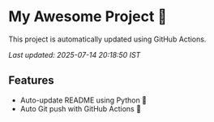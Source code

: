 # My Awesome Project 🚀

This project is automatically updated using GitHub Actions.

_Last updated: 2025-07-14 20:18:50 IST_

## Features
- Auto-update README using Python 🐍
- Auto Git push with GitHub Actions 🤖
